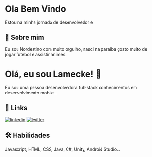
# Ola Bem Vindo

Estou na minha jornada de desenvolvedor e 


## 🚀 Sobre mim
Eu sou Nordestino com muito orgulho, nasci na paraiba gosto muito de jogar futebol e assistir animes.


# Olá, eu sou Lamecke! 👋

Eu sou uma pessoa desenvolvedora full-stack conhecimentos em desenvolvimento mobile...

## 🔗 Links
[![linkedin](https://img.shields.io/badge/linkedin-0A66C2?style=for-the-badge&logo=linkedin&logoColor=white)](https://www.linkedin.com/in/lamecke-bruno-846529211)
[![twitter](https://img.shields.io/badge/twitter-1DA1F2?style=for-the-badge&logo=twitter&logoColor=white)](https://twitter.com/lameckeST)


## 🛠 Habilidades
Javascript, HTML, CSS, Java, C#, Unity, Android Studio...

